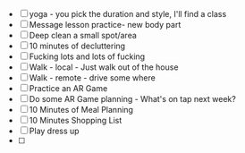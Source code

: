 - [ ] yoga - you pick the duration and style, I'll find a class
- [ ] Message lesson practice- new body part
- [ ] Deep clean a small spot/area
- [ ] 10 minutes of decluttering
- [ ] Fucking lots and lots of fucking
- [ ] Walk - local - Just walk out of the house
- [ ] Walk - remote - drive some where 
- [ ] Practice an AR Game
- [ ] Do some AR Game planning - What's on tap next week?
- [ ] 10 Minutes of Meal Planning
- [ ] 10 Minutes Shopping List
- [ ] Play dress up
- [ ] 